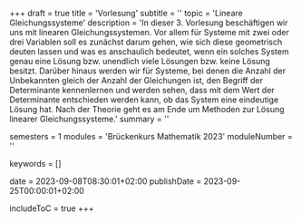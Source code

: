 +++
draft = true
title = 'Vorlesung'
subtitle = ''
topic = 'Lineare Gleichungssysteme'
description = 'In dieser 3. Vorlesung beschäftigen wir uns mit linearen Gleichungssystemen. Vor allem für Systeme mit zwei oder drei Variablen soll es zunächst darum gehen, wie sich diese geometrisch deuten lassen und was es anschaulich bedeutet, wenn ein solches System genau eine Lösung bzw. unendlich viele Lösungen bzw. keine Lösung besitzt. Darüber hinaus werden wir für Systeme, bei denen die Anzahl der Unbekannten gleich der Anzahl der Gleichungen ist, den Begriff der Determinante kennenlernen und werden sehen, dass mit dem Wert der Determinante entschieden werden kann, ob das System eine eindeutige Lösung hat. Nach der Theorie geht es am Ende um Methoden zur Lösung linearer Gleichungssysteme.'
summary = ''

semesters = 1
modules = 'Brückenkurs Mathematik 2023'
moduleNumber = ''

keywords = []

date = 2023-09-08T08:30:01+02:00
publishDate = 2023-09-25T00:00:01+02:00

includeToC = true
+++
